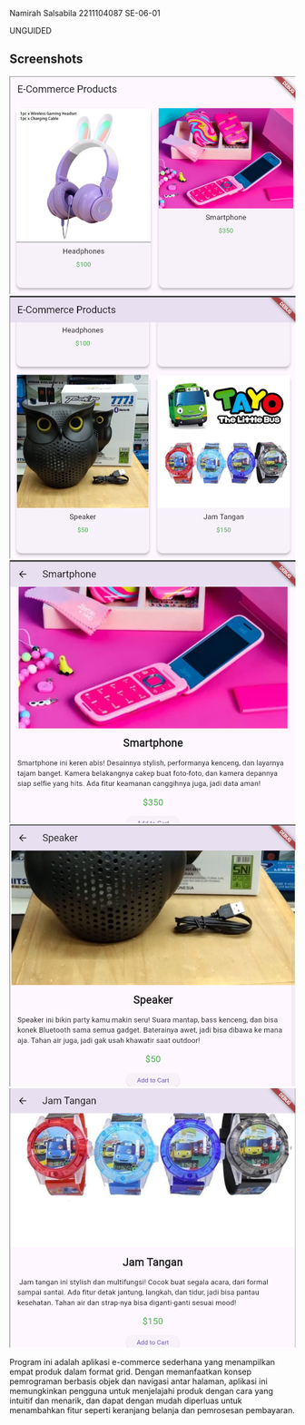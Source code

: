 Namirah Salsabila
2211104087
SE-06-01

UNGUIDED
## Screenshots

![App Screenshot](./gambar1.png)
![App Screenshot](./gambar2.png)
![App Screenshot](./gambar4.png)
![App Screenshot](./gambar5.png)
![App Screenshot](./gambar6.png)

Program ini adalah aplikasi e-commerce sederhana yang menampilkan empat produk dalam format grid. Dengan memanfaatkan konsep pemrograman berbasis objek dan navigasi antar halaman, aplikasi ini memungkinkan pengguna untuk menjelajahi produk dengan cara yang intuitif dan menarik, dan dapat dengan mudah diperluas untuk menambahkan fitur seperti keranjang belanja dan pemrosesan pembayaran.